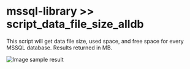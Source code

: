 # mssql-library >> script_data_file_size_alldb
This script will get data file size, used space, and free space for every MSSQL database. Results returned in MB.

![Image sample result](/sample_result.png)